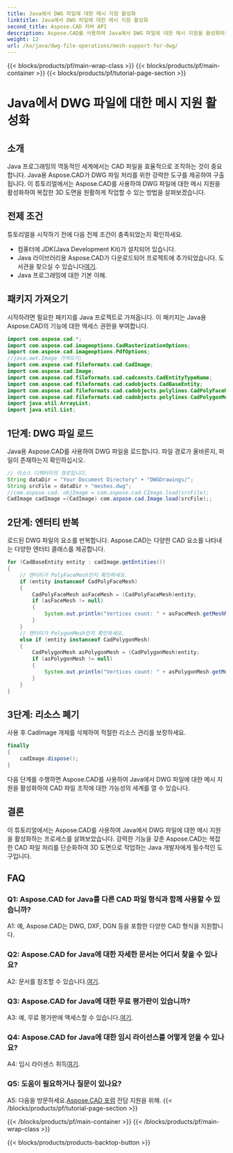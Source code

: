 ```yaml
---
title: Java에서 DWG 파일에 대한 메시 지원 활성화
linktitle: Java에서 DWG 파일에 대한 메시 지원 활성화
second_title: Aspose.CAD 자바 API
description: Aspose.CAD를 사용하여 Java에서 DWG 파일에 대한 메시 지원을 활성화하는 방법을 알아보세요. 원활한 3D 도면 조작을 위한 단계별 가이드입니다. #Java프로그래밍 #CAD파일
weight: 12
url: /ko/java/dwg-file-operations/mesh-support-for-dwg/
---
```


{{< blocks/products/pf/main-wrap-class >}}
{{< blocks/products/pf/main-container >}}
{{< blocks/products/pf/tutorial-page-section >}}

# Java에서 DWG 파일에 대한 메시 지원 활성화

## 소개

Java 프로그래밍의 역동적인 세계에서는 CAD 파일을 효율적으로 조작하는 것이 중요합니다. Java용 Aspose.CAD가 DWG 파일 처리를 위한 강력한 도구를 제공하여 구출됩니다. 이 튜토리얼에서는 Aspose.CAD를 사용하여 DWG 파일에 대한 메시 지원을 활성화하여 복잡한 3D 도면을 원활하게 작업할 수 있는 방법을 살펴보겠습니다.

## 전제 조건

튜토리얼을 시작하기 전에 다음 전제 조건이 충족되었는지 확인하세요.
- 컴퓨터에 JDK(Java Development Kit)가 설치되어 있습니다.
-  Java 라이브러리용 Aspose.CAD가 다운로드되어 프로젝트에 추가되었습니다. 도서관을 찾으실 수 있습니다[여기](https://releases.aspose.com/cad/java/).
- Java 프로그래밍에 대한 기본 이해.

## 패키지 가져오기

시작하려면 필요한 패키지를 Java 프로젝트로 가져옵니다. 이 패키지는 Java용 Aspose.CAD의 기능에 대한 액세스 권한을 부여합니다.

```java
import com.aspose.cad.*;
import com.aspose.cad.imageoptions.CadRasterizationOptions;
import com.aspose.cad.imageoptions.PdfOptions;
//java.awt.Image 가져오기;
import com.aspose.cad.fileformats.cad.CadImage;
import com.aspose.cad.Image;
import com.aspose.cad.fileformats.cad.cadconsts.CadEntityTypeName;
import com.aspose.cad.fileformats.cad.cadobjects.CadBaseEntity;
import com.aspose.cad.fileformats.cad.cadobjects.polylines.CadPolyFaceMesh;
import com.aspose.cad.fileformats.cad.cadobjects.polylines.CadPolygonMesh;
import java.util.ArrayList;
import java.util.List;

```

## 1단계: DWG 파일 로드

Java용 Aspose.CAD를 사용하여 DWG 파일을 로드합니다. 파일 경로가 올바른지, 파일이 존재하는지 확인하십시오.

```java
// 리소스 디렉터리의 경로입니다.
String dataDir = "Your Document Directory" + "DWGDrawings/";
String srcFile = dataDir + "meshes.dwg";
//com.aspose.cad. objImage = com.aspose.cad.CImage.load(srcFile);
CadImage cadImage =(CadImage) com.aspose.cad.Image.load(srcFile);;
```

## 2단계: 엔터티 반복

로드된 DWG 파일의 요소를 반복합니다. Aspose.CAD는 다양한 CAD 요소를 나타내는 다양한 엔터티 클래스를 제공합니다.

```java
for (CadBaseEntity entity : cadImage.getEntities())
{
    // 엔터티가 PolyFaceMesh인지 확인하세요.
    if (entity instanceof CadPolyFaceMesh)
    {
        CadPolyFaceMesh asFaceMesh = (CadPolyFaceMesh)entity;
        if (asFaceMesh != null)
        {
            System.out.println("Vertices count: " + asFaceMesh.getMeshMVertexCount());
        }
    }
    // 엔터티가 PolygonMesh인지 확인하세요.
    else if (entity instanceof CadPolygonMesh)
    {
        CadPolygonMesh asPolygonMesh = (CadPolygonMesh)entity;
        if (asPolygonMesh != null)
        {
            System.out.println("Vertices count: " + asPolygonMesh.getMeshMVertexCount());
        }
    }
}
```

## 3단계: 리소스 폐기

사용 후 CadImage 개체를 삭제하여 적절한 리소스 관리를 보장하세요.

```java
finally
{
    cadImage.dispose();
}
```

다음 단계를 수행하면 Aspose.CAD를 사용하여 Java에서 DWG 파일에 대한 메시 지원을 활성화하여 CAD 파일 조작에 대한 가능성의 세계를 열 수 있습니다.

## 결론

이 튜토리얼에서는 Aspose.CAD를 사용하여 Java에서 DWG 파일에 대한 메시 지원을 활성화하는 프로세스를 살펴보았습니다. 강력한 기능을 갖춘 Aspose.CAD는 복잡한 CAD 파일 처리를 단순화하여 3D 도면으로 작업하는 Java 개발자에게 필수적인 도구입니다.

## FAQ

### Q1: Aspose.CAD for Java를 다른 CAD 파일 형식과 함께 사용할 수 있습니까?

A1: 예, Aspose.CAD는 DWG, DXF, DGN 등을 포함한 다양한 CAD 형식을 지원합니다.

### Q2: Aspose.CAD for Java에 대한 자세한 문서는 어디서 찾을 수 있나요?

 A2: 문서를 참조할 수 있습니다.[여기](https://reference.aspose.com/cad/java/).

### Q3: Aspose.CAD for Java에 대한 무료 평가판이 있습니까?

 A3: 예, 무료 평가판에 액세스할 수 있습니다.[여기](https://releases.aspose.com/).

### Q4: Aspose.CAD for Java에 대한 임시 라이선스를 어떻게 얻을 수 있나요?

 A4: 임시 라이센스 취득[여기](https://purchase.aspose.com/temporary-license/).

### Q5: 도움이 필요하거나 질문이 있나요?

A5: 다음을 방문하세요.[Aspose.CAD 포럼](https://forum.aspose.com/c/cad/19) 전담 지원을 위해.
{{< /blocks/products/pf/tutorial-page-section >}}

{{< /blocks/products/pf/main-container >}}
{{< /blocks/products/pf/main-wrap-class >}}

{{< blocks/products/products-backtop-button >}}
